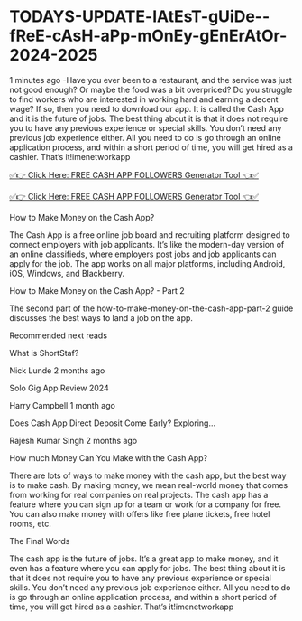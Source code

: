 # TODAYS-UPDATE-lAtEsT-gUiDe--fReE-cAsH-aPp-mOnEy-gEnErAtOr-2024-2025
1 minutes ago -Have you ever been to a restaurant, and the service was just not good enough? Or maybe the food was a bit overpriced? Do you struggle to find workers who are interested in working hard and earning a decent wage? If so, then you need to download our app. It is called the Cash App and it is the future of jobs. The best thing about it is that it does not require you to have any previous experience or special skills. You don’t need any previous job experience either. All you need to do is go through an online application process, and within a short period of time, you will get hired as a cashier. That’s it!imenetworkapp

[✅👉 Click Here: FREE CASH APP FOLLOWERS Generator Tool 👈✅](https://www.aeroned.com/getmedia/fcf77805-0809-4143-9827-ae94e30ccc0a/newclashra.html.aspx)

[✅👉 Click Here: FREE CASH APP FOLLOWERS Generator Tool 👈✅](https://www.aeroned.com/getmedia/fcf77805-0809-4143-9827-ae94e30ccc0a/newclashra.html.aspx)


How to Make Money on the Cash App?

The Cash App is a free online job board and recruiting platform designed to connect employers with job applicants. It’s like the modern-day version of an online classifieds, where employers post jobs and job applicants can apply for the job. The app works on all major platforms, including Android, iOS, Windows, and Blackberry.

How to Make Money on the Cash App? - Part 2

The second part of the how-to-make-money-on-the-cash-app-part-2 guide discusses the best ways to land a job on the app.

Recommended next reads

What is ShortStaf?

Nick Lunde 2 months ago

Solo Gig App Review 2024

Harry Campbell 1 month ago

Does Cash App Direct Deposit Come Early? Exploring…

Rajesh Kumar Singh 2 months ago

How much Money Can You Make with the Cash App?

There are lots of ways to make money with the cash app, but the best way is to make cash. By making money, we mean real-world money that comes from working for real companies on real projects. The cash app has a feature where you can sign up for a team or work for a company for free. You can also make money with offers like free plane tickets, free hotel rooms, etc.

The Final Words

The cash app is the future of jobs. It’s a great app to make money, and it even has a feature where you can apply for jobs. The best thing about it is that it does not require you to have any previous experience or special skills. You don’t need any previous job experience either. All you need to do is go through an online application process, and within a short period of time, you will get hired as a cashier. That’s it!imenetworkapp
